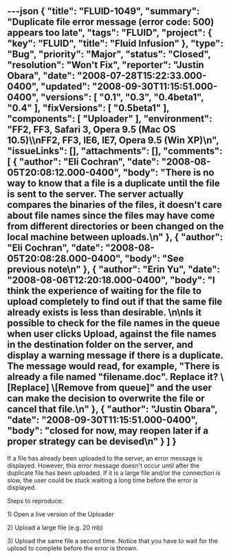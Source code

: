 ---json
{
  "title": "FLUID-1049",
  "summary": "Duplicate file error message (error code: 500) appears too late",
  "tags": "FLUID",
  "project": {
    "key": "FLUID",
    "title": "Fluid Infusion"
  },
  "type": "Bug",
  "priority": "Major",
  "status": "Closed",
  "resolution": "Won't Fix",
  "reporter": "Justin Obara",
  "date": "2008-07-28T15:22:33.000-0400",
  "updated": "2008-09-30T11:15:51.000-0400",
  "versions": [
    "0.1",
    "0.3",
    "0.4beta1",
    "0.4"
  ],
  "fixVersions": [
    "0.5beta1"
  ],
  "components": [
    "Uploader"
  ],
  "environment": "FF2, FF3, Safari 3, Opera 9.5 (Mac OS 10.5)\\\nFF2, FF3, IE6, IE7, Opera 9.5 (Win XP)\n",
  "issueLinks": [],
  "attachments": [],
  "comments": [
    {
      "author": "Eli Cochran",
      "date": "2008-08-05T20:08:12.000-0400",
      "body": "There is **no way** to know that a file is a duplicate until the file is sent to the server. The server actually compares the binaries of the files, it doesn't care about file names since the files may have come from different directories or been changed on the local machine between uploads.\n"
    },
    {
      "author": "Eli Cochran",
      "date": "2008-08-05T20:08:28.000-0400",
      "body": "See previous note\n"
    },
    {
      "author": "Erin Yu",
      "date": "2008-08-06T12:20:18.000-0400",
      "body": "I think the experience of waiting for the file to upload completely to find out if that the same file already exists is less than desirable.&#x20;\n\nIs it possible to check for the file names in the queue when user clicks Upload, against the file names in the destination folder on the server, and display a warning message if there is a duplicate. The message would read, for example, \"There is already a file named \"filename.doc\". Replace it? \\[Replace]  \\[Remove from queue]\" and the user can make the decision to overwrite the file or cancel that file.\n"
    },
    {
      "author": "Justin Obara",
      "date": "2008-09-30T11:15:51.000-0400",
      "body": "closed for now, may reopen later if a proper strategy can be devised\n"
    }
  ]
}
---
If a file has already been uploaded to the server, an error message is displayed. However, this error message doesn't occur until after the duplicate file has been uploaded. If it is a large file and/or the connection is slow, the user could be stuck waiting a long time before the error is displayed.

Steps to reproduce:

1\) Open a live version of the Uploader

2\) Upload a large file (e.g. 20 mb)

3\) Upload the same file a second time. Notice that you have to wait for the upload to complete before the error is thrown.

        